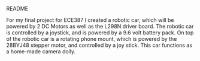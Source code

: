 README

For my final project for ECE387 I created a robotic car, which will be powered by 2 DC Motors as well as the L298N driver board. The robotic car is controlled by a joystick, and is powered by a 9.6 volt battery pack. On top of the robotic car is a rotating phone mount, which is powered by the 28BYJ48 stepper motor, and controlled by a joy stick. This car functions as a home-made camera dolly.

